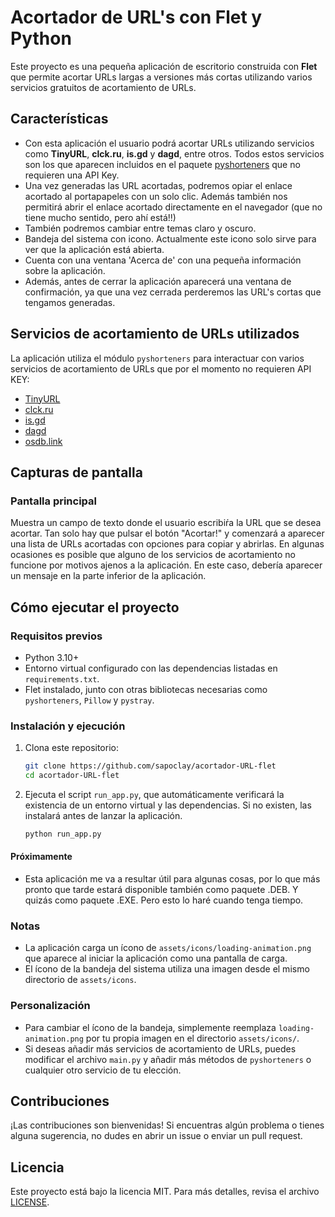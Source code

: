 # Acortador de URL's con Flet y Python

Este proyecto es una pequeña aplicación de escritorio construida con **Flet** que permite acortar URLs largas a versiones más cortas utilizando varios servicios gratuitos de acortamiento de URLs.

## Características

- Con esta aplicación el usuario podrá acortar URLs utilizando servicios como **TinyURL**, **clck.ru**, **is.gd** y **dagd**, entre otros. Todos estos servicios son los que aparecen incluidos en el paquete [pyshorteners](https://pyshorteners.readthedocs.io/en/latest/apis.html#da-gd) que no requieren una API Key.
- Una vez generadas las URL acortadas, podremos opiar el enlace acortado al portapapeles con un solo clic. Además también nos permitirá abrir el enlace acortado directamente en el navegador (que no tiene mucho sentido, pero ahí está!!)
- También podremos cambiar entre temas claro y oscuro.
- Bandeja del sistema con icono. Actualmente este icono solo sirve para ver que la aplicación está abierta.
- Cuenta con una ventana 'Acerca de' con una pequeña información sobre la aplicación.
- Además, antes de cerrar la aplicación aparecerá una ventana de confirmación, ya que una vez cerrada perderemos las URL's cortas que tengamos generadas.

## Servicios de acortamiento de URLs utilizados

La aplicación utiliza el módulo `pyshorteners` para interactuar con varios servicios de acortamiento de URLs que por el momento no requieren API KEY:

- [TinyURL](https://tinyurl.com)
- [clck.ru](https://clck.ru)
- [is.gd](https://is.gd)
- [dagd](https://da.dg)
- [osdb.link](https://osdb.link)

## Capturas de pantalla

### Pantalla principal
Muestra un campo de texto donde el usuario escribiŕa la URL que se desea acortar. Tan solo hay que pulsar el botón "Acortar!" y comenzará a aparecer una lista de URLs acortadas con opciones para copiar y abrirlas. En algunas ocasiones es posible que alguno de los servicios de acortamiento no funcione por motivos ajenos a la aplicación. En este caso, debería aparecer un mensaje en la parte inferior de la aplicación.


## Cómo ejecutar el proyecto

### Requisitos previos

- Python 3.10+
- Entorno virtual configurado con las dependencias listadas en `requirements.txt`.
- Flet instalado, junto con otras bibliotecas necesarias como `pyshorteners`, `Pillow` y `pystray`.

### Instalación y ejecución

1. Clona este repositorio:
    ```bash
    git clone https://github.com/sapoclay/acortador-URL-flet
    cd acortador-URL-flet
    ```

2. Ejecuta el script `run_app.py`, que automáticamente verificará la existencia de un entorno virtual y las dependencias. Si no existen, las instalará antes de lanzar la aplicación.

    ```bash
    python run_app.py
    ```

#### Próximamente 

- Esta aplicación me va a resultar útil para algunas cosas, por lo que más pronto que tarde estará disponible también como paquete .DEB. Y quizás como paquete .EXE. Pero esto lo haré cuando tenga tiempo.

### Notas

- La aplicación carga un ícono de `assets/icons/loading-animation.png` que aparece al iniciar la aplicación como una pantalla de carga.
- El ícono de la bandeja del sistema utiliza una imagen desde el mismo directorio de `assets/icons`.

### Personalización

- Para cambiar el ícono de la bandeja, simplemente reemplaza `loading-animation.png` por tu propia imagen en el directorio `assets/icons/`.
- Si deseas añadir más servicios de acortamiento de URLs, puedes modificar el archivo `main.py` y añadir más métodos de `pyshorteners` o cualquier otro servicio de tu elección.

## Contribuciones

¡Las contribuciones son bienvenidas! Si encuentras algún problema o tienes alguna sugerencia, no dudes en abrir un issue o enviar un pull request.

## Licencia

Este proyecto está bajo la licencia MIT. Para más detalles, revisa el archivo [LICENSE](LICENSE).
